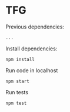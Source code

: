 # TFG

Previous dependencies:
```
...
```

Install dependencies:
```
npm install
```

Run code in localhost
```
npm start
```

Run tests
```
npm test
```